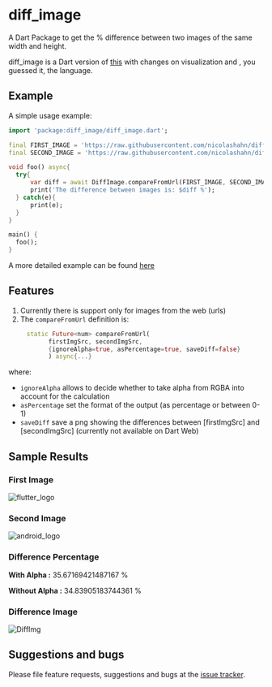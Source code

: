 # diff_image

A Dart Package to get the % difference between two images of the same width and height.

diff_image is a Dart version of [this](https://github.com/nicolashahn/diffimg) with changes on visualization and , you guessed it, the language.

## Example

A simple usage example:

```dart
import 'package:diff_image/diff_image.dart';

final FIRST_IMAGE = 'https://raw.githubusercontent.com/nicolashahn/diffimg/master/images/mario-circle-cs.png';
final SECOND_IMAGE = 'https://raw.githubusercontent.com/nicolashahn/diffimg/master/images/mario-circle-node.png';

void foo() async{
  try{
      var diff = await DiffImage.compareFromUrl(FIRST_IMAGE, SECOND_IMAGE);
      print('The difference between images is: $diff %');
  } catch(e){
      print(e);
  }
}

main() {
  foo();
}
```

A more detailed example can be found [here](https://github.com/limonadev/diff_image/tree/master/example)

## Features

1. Currently there is support only for images from the web (urls)
2. The `compareFromUrl` definition is:
```dart
     static Future<num> compareFromUrl(
           firstImgSrc, secondImgSrc,
           {ignoreAlpha=true, asPercentage=true, saveDiff=false}
           ) async{...}
```
where:
+ `ignoreAlpha` allows to decide whether to take alpha from RGBA into account for the calculation
+ `asPercentage` set the format of the output (as percentage or between 0-1)
+ `saveDiff` save a png showing the differences between [firstImgSrc] and [secondImgSrc] (currently not available on Dart Web)

## Sample Results
### First Image
![flutter_logo](https://seeklogo.com/images/F/flutter-logo-5086DD11C5-seeklogo.com.png "Flutter Logo")
### Second Image
![android_logo](https://seeklogo.com/images/A/android-western-logo-8F117A7F00-seeklogo.com.png "Android Logo")
### Difference Percentage
**With Alpha    :** 35.67169421487167 %

**Without Alpha :** 34.83905183744361 %
### Difference Image
![DiffImg](https://raw.githubusercontent.com/limonadev/diff_image/master/DiffImg.png "DiffImg")


## Suggestions and bugs

Please file feature requests, suggestions and bugs at the [issue tracker][tracker].

[tracker]: https://github.com/limonadev/diff_image/issues
